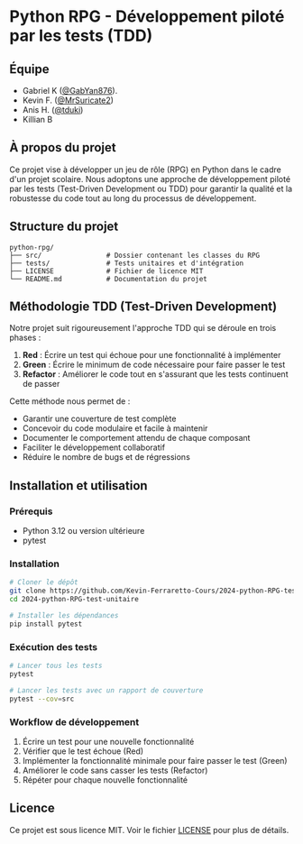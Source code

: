 # Python RPG - Développement piloté par les tests (TDD)

## Équipe
- Gabriel K ([@GabYan876](https://github.com/GabYan876)).
- Kevin F. ([@MrSuricate2](https://kevin-ferraretto.fr/))
- Anis H. ([@tduki](https://github.com/tduki))
- Killian B

## À propos du projet
Ce projet vise à développer un jeu de rôle (RPG) en Python dans le cadre d'un projet scolaire. Nous adoptons une approche de développement piloté par les tests (Test-Driven Development ou TDD) pour garantir la qualité et la robustesse du code tout au long du processus de développement.

## Structure du projet
```
python-rpg/
├── src/                # Dossier contenant les classes du RPG
├── tests/              # Tests unitaires et d'intégration
├── LICENSE             # Fichier de licence MIT
└── README.md           # Documentation du projet
```

## Méthodologie TDD (Test-Driven Development)
Notre projet suit rigoureusement l'approche TDD qui se déroule en trois phases :

1. **Red** : Écrire un test qui échoue pour une fonctionnalité à implémenter
2. **Green** : Écrire le minimum de code nécessaire pour faire passer le test
3. **Refactor** : Améliorer le code tout en s'assurant que les tests continuent de passer

Cette méthode nous permet de :
- Garantir une couverture de test complète
- Concevoir du code modulaire et facile à maintenir
- Documenter le comportement attendu de chaque composant
- Faciliter le développement collaboratif
- Réduire le nombre de bugs et de régressions

## Installation et utilisation
### Prérequis
- Python 3.12 ou version ultérieure
- pytest

### Installation
```bash
# Cloner le dépôt
git clone https://github.com/Kevin-Ferraretto-Cours/2024-python-RPG-test-unitaire.git
cd 2024-python-RPG-test-unitaire

# Installer les dépendances
pip install pytest
```

### Exécution des tests
```bash
# Lancer tous les tests
pytest

# Lancer les tests avec un rapport de couverture
pytest --cov=src
```

### Workflow de développement
1. Écrire un test pour une nouvelle fonctionnalité
2. Vérifier que le test échoue (Red)
3. Implémenter la fonctionnalité minimale pour faire passer le test (Green)
4. Améliorer le code sans casser les tests (Refactor)
5. Répéter pour chaque nouvelle fonctionnalité

## Licence
Ce projet est sous licence MIT. Voir le fichier [LICENSE](LICENSE) pour plus de détails.

